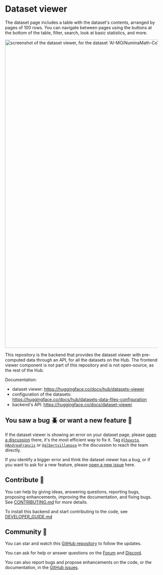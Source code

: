 # Dataset viewer

The dataset page includes a table with the dataset's contents, arranged by pages of 100 rows. You can navigate between pages using the buttons at the bottom of the table, filter, search, look at basic statistics, and more.

<img width="1015" alt="screenshot of the dataset viewer, for the dataset 'AI-MO/NuminaMath-CoT' hosted on Hugging Face" src="https://github.com/user-attachments/assets/f4299ba4-8582-4b64-b3f5-eb1feb7b9731">

This repository is the backend that provides the dataset viewer with pre-computed data through an API, for all the datasets on the Hub. The frontend viewer component is not part of this repository and is not open-source, as the rest of the Hub.

Documentation:
- dataset viewer: https://huggingface.co/docs/hub/datasets-viewer
- configuration of the datasets: https://huggingface.co/docs/hub/datasets-data-files-configuration
- backend's API: https://huggingface.co/docs/dataset-viewer

## You saw a bug 🪲 or want a new feature 🎁

If the dataset viewer is showing an error on your dataset page, please [open a discussion](https://huggingface.co/docs/hub/repositories-pull-requests-discussions) there, it's the most efficient way to fix it. Tag [`@lhoestq`](https://huggingface.co/lhoestq), [`@AndreaFrancis`](https://huggingface.co/AndreaFrancis) or [`@albertvillanova`](https://huggingface.co/albertvillanova) in the discussion to reach the team directly.

If you identify a bigger error and think the dataset viewer has a bug, or if you want to ask for a new feature, please [open a new issue](https://github.com/huggingface/dataset-viewer/issues/new) here.

## Contribute 🤝

You can help by giving ideas, answering questions, reporting bugs, proposing enhancements, improving the documentation, and fixing bugs. See [CONTRIBUTING.md](./CONTRIBUTING.md) for more details.

To install this backend and start contributing to the code, see [DEVELOPER_GUIDE.md](./DEVELOPER_GUIDE.md)

## Community 🤗

You can star and watch this [GitHub repository](https://github.com/huggingface/dataset-viewer) to follow the updates.

You can ask for help or answer questions on the [Forum](https://discuss.huggingface.co/c/datasets/10) and [Discord](https://discord.com/channels/879548962464493619/1019883044724822016).

You can also report bugs and propose enhancements on the code, or the documentation, in the [GitHub issues](https://github.com/huggingface/dataset-viewer/issues).
